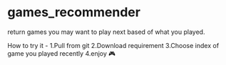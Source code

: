 # games_recommender
return games you may want to play next based of what you played.

How to try it -
1.Pull from git
2.Download requirement 
3.Choose index of game you played recently 
4.enjoy 🎮
